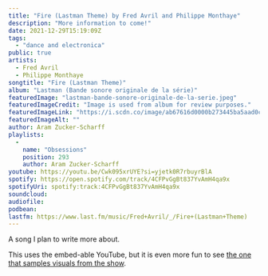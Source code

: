 ```yaml
---
title: "Fire (Lastman Theme) by Fred Avril and Philippe Monthaye"
description: "More information to come!"
date: 2021-12-29T15:19:09Z
tags:
  - "dance and electronica"
public: true
artists:
  - Fred Avril
  - Philippe Monthaye
songtitle: "Fire (Lastman Theme)"
album: "Lastman (Bande sonore originale de la série)"
featuredImage: "lastman-bande-sonore-originale-de-la-serie.jpeg"
featuredImageCredit: "Image is used from album for review purposes."
featuredImageLink: "https://i.scdn.co/image/ab67616d0000b273445ba5aad0cfff1d1dbafc16"
featuredImageAlt: ""
author: Aram Zucker-Scharff
playlists:
  -
    name: "Obsessions"
    position: 293
    author: Aram Zucker-Scharff
youtube: https://youtu.be/Cwk095xrUYE?si=yjetk0R7rbuyrBlA
spotify: https://open.spotify.com/track/4CFPvGgBt837YvAmH4qa9x
spotifyUri: spotify:track:4CFPvGgBt837YvAmH4qa9x
soundcloud:
audiofile:
podbean:
lastfm: https://www.last.fm/music/Fred+Avril/_/Fire+(Lastman+Theme)
---
```


A song I plan to write more about.

This uses the embed-able YouTube, but it is even more fun to see [the one that samples visuals from the show](https://youtu.be/fIg2L3g4-xY?si=qOO8JlNubNQs4Pd6). 
		